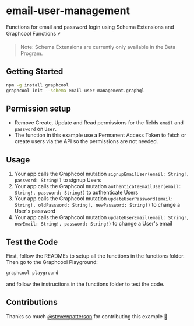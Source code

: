 # email-user-management

Functions for email and password login using Schema Extensions and Graphcool Functions ⚡️

> Note: Schema Extensions are currently only available in the Beta Program.

## Getting Started

```sh
npm -g install graphcool
graphcool init --schema email-user-management.graphql
```

## Permission setup

* Remove Create, Update and Read permissions for the fields `email` and `password` on `User`.
* The function in this example use a Permanent Access Token to fetch or create users via the API so the permissions are not needed.

## Usage

1. Your app calls the Graphcool mutation `signupEmailUser(email: String!, password: String!)` to signup Users
2. Your app calls the Graphcool mutation `authenticateEmailUser(email: String!, password: String!)` to authenticate Users
3. Your app calls the Graphcool mutation `updateUserPassword(email: String!, oldPassword: String!, newPassword: String!)` to change a User's password
4. Your app calls the Graphcool mutation `updateUserEmail(email: String!, newEmail: String!, password: String!)` to change a User's email

## Test the Code

First, follow the READMEs to setup all the functions in the functions folder. Then go to the Graphcool Playground:

```sh
graphcool playground
```

and follow the instructions in the functions folder to test the code.

## Contributions

Thanks so much [@stevewpatterson](https://github.com/stevewpatterson) for contributing this example :tada:
